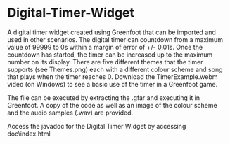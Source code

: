 # Digital-Timer-Widget
A digital timer widget created using Greenfoot that can be imported and used in other scenarios. The digital timer can countdown from a maximum value of 99999 to 0s within a margin of error of +/- 0.01s. Once the countdown has started, the timer can be increased up to the maximum number on its display. There are five different themes that the timer supports (see Themes.png) each with a different colour scheme and song that plays when the timer reaches 0. Download the TimerExample.webm video (on Windows) to see a basic use of the timer in a Greenfoot game.

The file can be executed by extracting the .gfar and executing it in Greenfoot. A copy of the code as well as an image of the colour scheme and the audio samples (.wav) are provided.

Access the javadoc for the Digital Timer Widget by accessing doc\index.html
